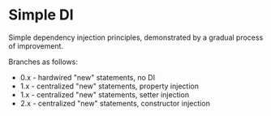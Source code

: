 # Simple DI

Simple dependency injection principles, demonstrated by a gradual process of improvement.

Branches as follows:

* 0.x - hardwired "new" statements, no DI
* 1.x - centralized "new" statements, property injection
* 1.x - centralized "new" statements, setter injection
* 2.x - centralized "new" statements, constructor injection
